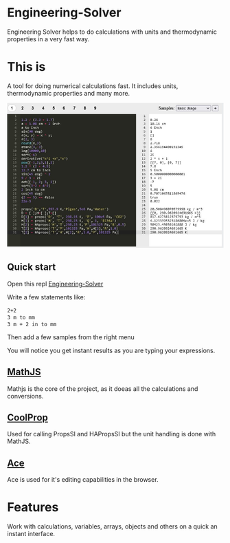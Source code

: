 # Engineering-Solver
Engineering Solver helps to do calculations with units and thermodynamic properties in a very fast way.

# This is

A tool for doing numerical calculations fast. It includes units, thermodynamic properties and many more.

[![MainFigure](Engineering-Calculator.jpg)](https://replit.com/@dvd101x/Engineering-Solver)

## Quick start

Open this repl [Engineering-Solver](https://replit.com/@dvd101x/Engineering-Solver)

Write a few statements like:
```
2+2
3 m to mm
3 m + 2 in to mm
```

Then add a few samples from the right menu

You will notice you get instant results as you are typing your expressions.

## [MathJS](https://mathjs.org/)
Mathjs is the core of the project, as it doeas all the calculations and conversions.

## [CoolProp](http://www.coolprop.org/coolprop/HighLevelAPI.html#)

Used for calling PropsSI and HAPropsSI but the unit handling is done with MathJS.

## [Ace](https://ace.c9.io/)

Ace is used for it's editing capabilities in the browser.

# Features

Work with calculations, variables, arrays, objects and others on a quick an instant interface.
